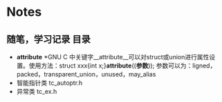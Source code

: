 # Notes
随笔，学习记录
目录
-------------
* __attribute__
  *GNU C 中关键字__attribute__可以对struct或union进行属性设置。使用方法：struct xxx{int x;}__attribute__((__参数__));
参数可以为：ligned，packed，transparent_union，unused，may_alias
* 智能指针类 tc_autoptr.h
* 异常类 tc_ex.h
